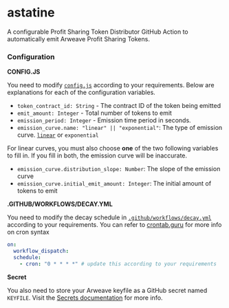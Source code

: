 # astatine

A configurable Profit Sharing Token Distributor GitHub Action to automatically emit Arweave Profit Sharing Tokens.

### Configuration

**CONFIG.JS**

You need to modify [`config.js`](config.js) according to your requirements. Below are explanations for each of the configuration variables.

- `token_contract_id: String` - The contract ID of the token being emitted
- `emit_amount: Integer` - Total number of tokens to emit
- `emission_period: Integer` - Emission time period in seconds.
- `emission_curve.name: "linear" || "exponential"`: The type of emission curve. [`linear`](./math/linear.pdf) or `exponential`

For linear curves, you must also choose **one** of the two following variables to fill in. If you fill in both, the emission curve will be inaccurate.

- `emission_curve.distribution_slope: Number`: The slope of the emission curve
- `emission_curve.initial_emit_amount: Integer`: The initial amount of tokens to emit

**.GITHUB/WORKFLOWS/DECAY.YML**

You need to modify the decay schedule in [`.github/workflows/decay.yml`](.github/workflows/decay.yml) according to your requirements. You can refer to [crontab.guru](https://crontab.guru/) for more info on cron syntax

```yml
on:
  workflow_dispatch:
  schedule:
    - cron: "0 * * * *" # update this according to your requirements
```

**Secret**

You also need to store your Arweave keyfile as a GitHub secret named `KEYFILE`. Visit the [Secrets documentation](https://docs.github.com/en/free-pro-team@latest/actions/reference/encrypted-secrets) for more info.

